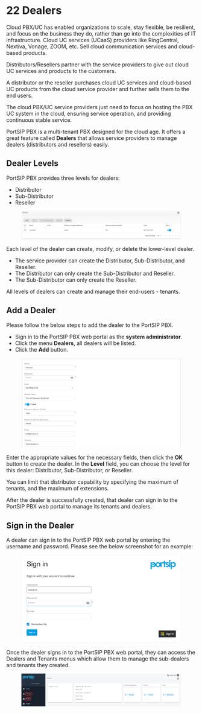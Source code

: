 # 22 Dealers

Cloud PBX/UC has enabled organizations to scale, stay flexible, be resilient, and focus on the business they do, rather than go into the complexities of IT infrastructure. Cloud UC services (UCaaS) providers like RingCentral, Nextiva, Vonage,  ZOOM, etc. Sell cloud communication services and cloud-based products.

Distributors/Resellers partner with the service providers to give out cloud UC services and products to the customers.&#x20;

A distributor or the reseller purchases cloud UC services and cloud-based UC products from the cloud service provider and further sells them to the end users.

The cloud PBX/UC service providers just need to focus on hosting the PBX UC system in the cloud, ensuring service operation, and providing continuous stable service.&#x20;

PortSIP PBX is a multi-tenant PBX designed for the cloud age. It offers a great feature called **Dealers** that allows service providers to manage dealers (distributors and resellers) easily.

## Dealer Levels

PortSIP PBX provides three levels for dealers:

* Distributor
* Sub-Distributor
* Reseller

<figure><img src="../../.gitbook/assets/dealer_1.png" alt=""><figcaption></figcaption></figure>

Each level of the dealer can create, modify, or delete the lower-level dealer.&#x20;

* The service provider can create the Distributor, Sub-Distributor, and Reseller.&#x20;
* The Distributor can only create the Sub-Distributor and Reseller.&#x20;
* The Sub-Distributor can only create the Reseller.&#x20;

All levels of dealers can create and manage their end-users - tenants.

## Add a Dealer

Please follow the below steps to add the dealer to the PortSIP PBX.

* Sign in to the PortSIP PBX web portal as the **system administrator**.
* Click the menu **Dealers**, all dealers will be listed.
* Click the **Add** button.

<figure><img src="../../.gitbook/assets/dealer_2.png" alt=""><figcaption></figcaption></figure>

Enter the appropriate values for the necessary fields, then click the **OK** button to create the dealer. In the **Level** field, you can choose the level for this dealer: Distributor, Sub-Distributor, or Reseller.

You can limit that distributor capability by specifying the maximum of tenants, and the maximum of extensions.

After the dealer is successfully created, that dealer can sign in to the PortSIP PBX web portal to manage its tenants and dealers.

## Sign in the Dealer

A dealer can sign in to the PortSIP PBX web portal by entering the username and password. Please see the below screenshot for an example:

<figure><img src="../../.gitbook/assets/dealer_3.png" alt=""><figcaption></figcaption></figure>

Once the dealer signs in to the PortSIP PBX web portal, they can access the Dealers and Tenants menus which allow them to manage the sub-dealers and tenants they created.

<figure><img src="../../.gitbook/assets/dealer_4.png" alt=""><figcaption></figcaption></figure>

